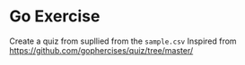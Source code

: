 # Go Exercise
Create a quiz from supllied from the `sample.csv`
Inspired from https://github.com/gophercises/quiz/tree/master/